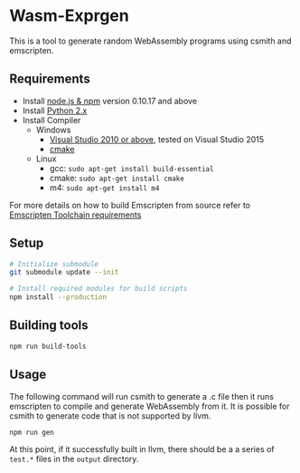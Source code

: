 # Wasm-Exprgen

This is a tool to generate random WebAssembly programs using csmith and emscripten.

## Requirements

- Install [node.js & npm](https://nodejs.org/en/) version 0.10.17 and above
- Install [Python 2.x](https://www.python.org/download/releases/2.7/)
- Install Compiler
  - Windows
    - [Visual Studio 2010 or above](https://www.visualstudio.com/), tested on Visual Studio 2015
    - [cmake](https://cmake.org/download/)
  - Linux
    - gcc: `sudo apt-get install build-essential`
    - cmake: `sudo apt-get install cmake`
    - m4: `sudo apt-get install m4`

For more details on how to build Emscripten from source refer to [Emscripten Toolchain requirements](http://kripken.github.io/emscripten-site/docs/building_from_source/toolchain_what_is_needed.html)

## Setup

```bash
# Initialize submodule
git submodule update --init

# Install required modules for build scripts
npm install --production
```

## Building tools

```bash
npm run build-tools
```

## Usage

The following command will run csmith to generate a .c file then it runs emscripten to compile and generate WebAssembly from it.
It is possible for csmith to generate code that is not supported by llvm.

```bash
npm run gen
```

At this point, if it successfully built in llvm, there should be a a series of `test.*` files in the `output` directory.
